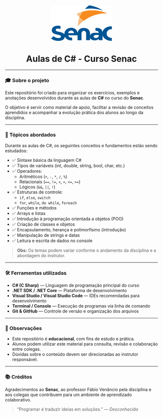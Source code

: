 <p align="center">
  <img src="assets/images/Senac.png" alt="Logo do Projeto" width="200"/>
</p>

<h1 align="center">Aulas de C# - Curso Senac</h1>

---

### 🎓 Sobre o projeto

Este repositório foi criado para organizar os exercícios, exemplos e anotações desenvolvidos durante as aulas de **C#** no curso do **Senac**. 

O objetivo é servir como material de apoio, facilitar a revisão de conceitos aprendidos e acompanhar a evolução prática dos alunos ao longo da disciplina.

---

### 🧠 Tópicos abordados

Durante as aulas de C#, os seguintes conceitos e fundamentos estão sendo estudados:

- ✅ Sintaxe básica da linguagem C#
- ✅ Tipos de variáveis (int, double, string, bool, char, etc.)
- ✅ Operadores:
  - Aritméticos (`+`, `-`, `*`, `/`, `%`)
  - Relacionais (`==`, `!=`, `<`, `>`, `<=`, `>=`)
  - Lógicos (`&&`, `||`, `!`)
- ✅ Estruturas de controle:
  - `if`, `else`, `switch`
  - `for`, `while`, `do while`, `foreach`
- ✅ Funções e métodos
- ✅ Arrays e listas
- ✅ Introdução à programação orientada a objetos (POO)
- ✅ Criação de classes e objetos
- ✅ Encapsulamento, herança e polimorfismo (introdução)
- ✅ Manipulação de strings e datas
- ✅ Leitura e escrita de dados no console

> **Obs:** Os temas podem variar conforme o andamento da disciplina e a abordagem do instrutor.

---

### 🛠️ Ferramentas utilizadas

- **C# (C Sharp)** — Linguagem de programação principal do curso
- **.NET SDK / .NET Core** — Plataforma de desenvolvimento
- **Visual Studio / Visual Studio Code** — IDEs recomendadas para desenvolvimento
- **Terminal / Console** — Execução de programas via linha de comando
- **Git & GitHub** — Controle de versão e organização dos arquivos

---

### 📌 Observações

- Este repositório é **educacional**, com fins de estudo e prática.
- Alunos podem utilizar este material para consulta, revisão e colaboração entre colegas.
- Dúvidas sobre o conteúdo devem ser direcionadas ao instrutor responsável.

---

### 📚 Créditos

Agradecimentos ao **Senac**, ao professor Fábio Venâncio pela disciplina e aos colegas que contribuem para um ambiente de aprendizado colaborativo.

> “Programar é traduzir ideias em soluções.” — *Desconhecido*

